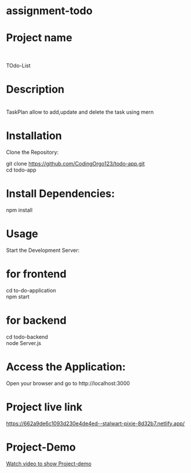 # assignment-todo

<h1>Project name</h1>
<br />

TOdo-List 
<br />
<h1>Description</h1>
<br />TaskPlan allow to add,update and delete the task using mern
<br />


<h1>Installation</h1>
Clone the Repository:

git clone https://github.com/CodingOrgo123/todo-app.git
<br />
cd todo-app
<h1>Install Dependencies:</h1>
npm install
<h1>Usage</h1>
Start the Development Server:

<h1>for frontend</h1>
cd to-do-application
<br />
npm start

<h1>for backend</h1>
cd todo-backend
<br />
node Server.js
<h1>Access the Application:</h1>
Open your browser and go to http://localhost:3000
<br />
<h1>Project live link</h1>

<a href="https://662b9df6781b27c34cfd41ff--stellular-zuccutto-c7f621.netlify.app/
">https://662a9de6c1093d230e4de4ed--stalwart-pixie-8d32b7.netlify.app/</a>
<br />
<h1>Project-Demo</h1>
<a href="https://github.com/CodingOrgo123/finalassignment/issues/2#issue-2265741007">Watch video to show Project-demo</a>

